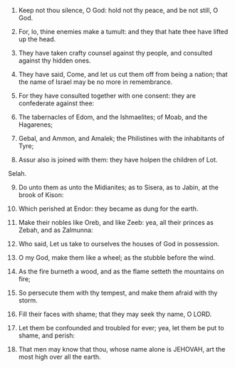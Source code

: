 1. Keep not thou silence, O God: hold not thy peace, and be not
still, O God.

2. For, lo, thine enemies make a tumult: and they that hate thee
have lifted up the head.

3. They have taken crafty counsel against thy people, and consulted
against thy hidden ones.

4. They have said, Come, and let us cut them off from being a
nation; that the name of Israel may be no more in remembrance.

5. For they have consulted together with one consent: they are
confederate against thee:

6. The tabernacles of Edom, and the Ishmaelites; of Moab, and the
Hagarenes;

7. Gebal, and Ammon, and Amalek; the Philistines with the
inhabitants of Tyre;

8. Assur also is joined with them: they have holpen the children of
Lot.

Selah.

9. Do unto them as unto the Midianites; as to Sisera, as to Jabin,
at the brook of Kison:

10. Which perished at Endor: they became as dung for the earth.

11. Make their nobles like Oreb, and like Zeeb: yea, all their
princes as Zebah, and as Zalmunna:

12. Who said, Let us take to ourselves the houses of God in
possession.

13. O my God, make them like a wheel; as the stubble before the
wind.

14. As the fire burneth a wood, and as the flame setteth the
mountains on fire;

15. So persecute them with thy tempest, and make them afraid with
thy storm.

16. Fill their faces with shame; that they may seek thy name, O
LORD.

17. Let them be confounded and troubled for ever; yea, let them be
put to shame, and perish:

18. That men may know that thou, whose name alone is JEHOVAH, art
the most high over all the earth.